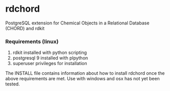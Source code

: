 rdchord
=======

PostgreSQL extension for Chemical Objects in a Relational Database (CHORD) and rdkit
<h3>Requirements (linux)</h3>
<ol>
<li>rdkit installed with python scripting
<li>postgresql 9 installed with plpython
<li>superuser privileges for installation
</ol>
The INSTALL file contains information about how to install rdchord
once the above requirements are met.   Use with windows and osx
has not yet been tested.
